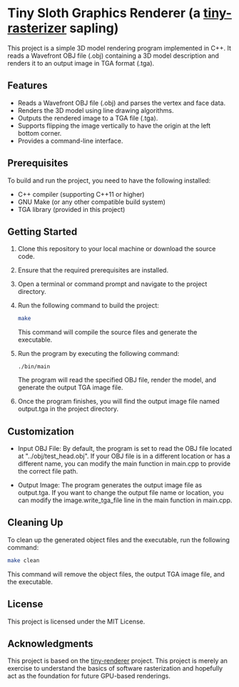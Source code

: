 # Tiny Sloth Graphics Renderer (a [tiny-rasterizer](https://github.com/ssloy/tinyrenderer) sapling)

This project is a simple 3D model rendering program implemented in C++. It reads a Wavefront OBJ file (.obj) containing a 3D model description and renders it to an output image in TGA format (.tga).

## Features

- Reads a Wavefront OBJ file (.obj) and parses the vertex and face data.
- Renders the 3D model using line drawing algorithms.
- Outputs the rendered image to a TGA file (.tga).
- Supports flipping the image vertically to have the origin at the left bottom corner.
- Provides a command-line interface.

## Prerequisites

To build and run the project, you need to have the following installed:

- C++ compiler (supporting C++11 or higher)
- GNU Make (or any other compatible build system)
- TGA library (provided in this project)

## Getting Started

1. Clone this repository to your local machine or download the source code.
2. Ensure that the required prerequisites are installed.
3. Open a terminal or command prompt and navigate to the project directory.
4. Run the following command to build the project:

   ```bash
   make
   ```

   This command will compile the source files and generate the executable.
5. Run the program by executing the following command:

    ```
    ./bin/main
    ```

    The program will read the specified OBJ file, render the model, and generate the output TGA image file.
6. Once the program finishes, you will find the output image file named output.tga in the project directory.

## Customization

- Input OBJ File: By default, the program is set to read the OBJ file located at "../obj/test_head.obj". If your OBJ file is in a different location or has a different name, you can modify the main function in main.cpp to provide the correct file path.

- Output Image: The program generates the output image file as output.tga. If you want to change the output file name or location, you can modify the image.write_tga_file line in the main function in main.cpp.

## Cleaning Up
To clean up the generated object files and the executable, run the following command:

```bash
make clean
```

This command will remove the object files, the output TGA image file, and the executable.

## License 
This project is licensed under the MIT License.

## Acknowledgments
This project is based on the [tiny-renderer](https://github.com/ssloy/tinyrenderer) project. This project is merely an exercise to 
understand the basics of software rasterization and hopefully act
as the foundation for future GPU-based renderings.